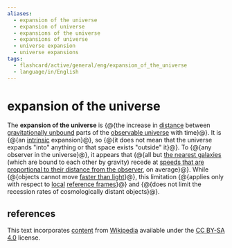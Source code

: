 ```yaml
---
aliases:
  - expansion of the universe
  - expansion of universe
  - expansions of the universe
  - expansions of universe
  - universe expansion
  - universe expansions
tags:
  - flashcard/active/general/eng/expansion_of_the_universe
  - language/in/English
---
```


# expansion of the universe

The __expansion of the universe__ is {@{the increase in [distance](proper%20length.md) between [gravitationally unbound](gravitational%20binding%20energy.md) parts of the [observable universe](observable%20universe.md) with time}@}. It is {@{an [intrinsic](intrinsic%20and%20extrinsic%20properties%20(philosophy).md) expansion}@}, so {@{it does not mean that the universe expands "into" anything or that space exists "outside" it}@}. To {@{any observer in the universe}@}, it appears that {@{all but [the nearest galaxies](Local%20Group.md) (which are bound to each other by gravity) recede at [speeds that are proportional to their distance from the observer](Hubble's%20law.md), on average}@}. While {@{objects cannot move [faster than light](faster-than-light.md)}@}, this limitation {@{applies only with respect to [local](principle%20of%20locality.md) [reference frames](frame%20of%20reference.md)}@} and {@{does not limit the recession rates of cosmologically distant objects}@}. <!--SR:!2026-08-16,535,310!2028-03-17,1015,350!2025-08-26,287,330!2025-07-20,257,330!2026-11-07,558,310!2028-08-04,1124,350!2027-09-15,852,330!2025-07-17,257,330-->

## references

This text incorporates [content](https://en.wikipedia.org/wiki/expansion_of_the_universe) from [Wikipedia](Wikipedia.md) available under the [CC BY-SA 4.0](https://creativecommons.org/licenses/by-sa/4.0/) license.
